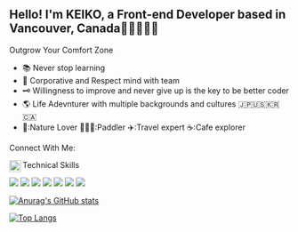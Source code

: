 
<h2>Hello! I'm KEIKO, a Front-end Developer based in Vancouver, Canada👩🏼‍💻🇨🇦</h2>

<p> Outgrow Your Comfort Zone </p>
<ul>
    <li>📚 Never stop learning</li>
    <li>🦋 Corporative and Respect mind with team</li>
    <li>🗝️ Willingness to improve and never give up is the key to be better coder</li>
    <li>🌎 Life Adevnturer with multiple backgrounds and cultures 🇯🇵🇺🇸🇰🇷🇨🇦</li>
    <li>🌿:Nature Lover  🏄🏻‍♀️:Paddler ✈️:Travel expert ☕️:Cafe explorer</li>
</ul>

<div>
    <p>Connect With Me:</p>
    <a href="https://www.linkedin.com/in/keikoshimizu/">
        <img align="left" src="https://raw.githubusercontent.com/keikoshimizu/keikoshimizu/main/images/linkedin.svg" alt="Keiko | LinkedIn" width="21px"/>
    </a>
</div>

<p>Technical Skills</p>
<img src="https://ru.w3docs.com/uploads/media/book_gallery/0001/02/849d4286475e04155fd5f21861f16f53db95ac72.png">
<img src="https://www.pinpng.com/pngs/m/304-3046108_css3-logo-logos-css3-hd-png-download.png">
<img src="https://logospng.org/wp-content/uploads/javascript.png">

<img src="https://e7.pngegg.com/pngimages/825/919/png-clipart-react-javascript-library-github-backbone-logo-symmetry-thumbnail.png">
<img src="https://www.pngfind.com/pngs/m/638-6386507_10-years-of-experience-react-native-logo-svg.png">

<img src="https://img2.gratispng.com/20180425/jrw/kisspng-node-js-javascript-web-application-express-js-comp-5ae0f84e2a4242.1423638015246930701731.jpg">
<img src="https://p7.hiclipart.com/preview/545/451/583/node-js-express-js-javascript-solution-stack-web-application-others-thumbnail.jpg">



[![Anurag's GitHub stats](https://github-readme-stats.vercel.app/api?username=KeikoShimizu&count_private=true&show_icons=true&theme=radical)](https://github.com/KeikoShimizu/github-readme-stats)

[![Top Langs](https://github-readme-stats.vercel.app/api/top-langs/?username=KeikoShimizu&layout=compact&theme=radical)](https://github.com/KeikoShimizu/github-readme-stats)
